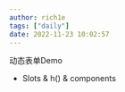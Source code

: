 ```yaml
---
author: rich1e
tags: ["daily"]
date: 2022-11-23 10:02:57
---
```


动态表单Demo
- Slots & h() & components